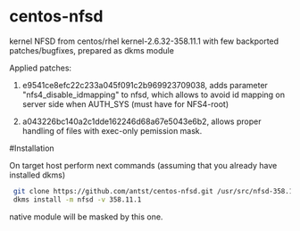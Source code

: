 centos-nfsd
==========
kernel NFSD from centos/rhel kernel-2.6.32-358.11.1 with few backported patches/bugfixes, prepared as dkms module

Applied patches:

1) e9541ce8efc22c233a045f091c2b969923709038, adds parameter "nfs4_disable_idmapping" to nfsd, 
which allows to avoid id mapping on server side when AUTH_SYS (must have for NFS4-root)

2) a043226bc140a2c1dde162246d68a67e5043e6b2, allows proper handling of files with exec-only pemission mask.

#Installation

On target host perform next commands (assuming that you already have installed dkms)

```bash
 git clone https://github.com/antst/centos-nfsd.git /usr/src/nfsd-358.11.1
 dkms install -m nfsd -v 358.11.1
 ```
 
 native module will be masked by this one.
 
